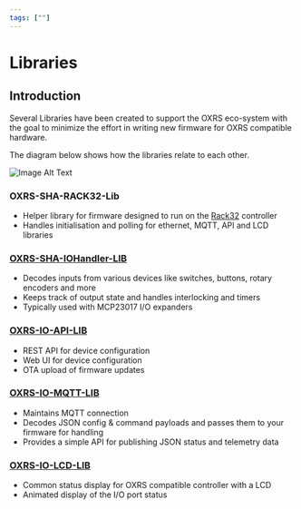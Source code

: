 ```yaml
---
tags: [""]
---
```

# Libraries

## Introduction
Several Libraries have been created to support the OXRS eco-system with the goal to minimize the effort in writing new firmware for OXRS compatible hardware.

The diagram below shows how the libraries relate to each other.

![Image Alt Text](/images/OXRS-SW-Structure.jpg)


### OXRS-SHA-RACK32-Lib
- Helper library for firmware designed to run on the [Rack32](/docs/hardware/controllers/rack32.html) controller
- Handles initialisation and polling for ethernet, MQTT, API and LCD libraries


### [OXRS-SHA-IOHandler-LIB](/docs/libraries/esp32-io-handler-library.html)
- Decodes inputs from various devices like switches, buttons, rotary encoders and more
- Keeps track of output state and handles interlocking and timers
- Typically used with MCP23017 I/O expanders


### [OXRS-IO-API-LIB](/docs/libraries/esp32-api-library.html)
- REST API for device configuration
- Web UI for device configuration
- OTA upload of firmware updates


### [OXRS-IO-MQTT-LIB](/docs/libraries/esp32-mqtt-library.html)
- Maintains MQTT connection
- Decodes JSON config & command payloads and passes them to your firmware for handling
- Provides a simple API for publishing JSON status and telemetry data


### [OXRS-IO-LCD-LIB](/docs/libraries/esp32-lcd-library.html)
- Common status display for OXRS compatible controller with a LCD
- Animated display of the I/O port status

